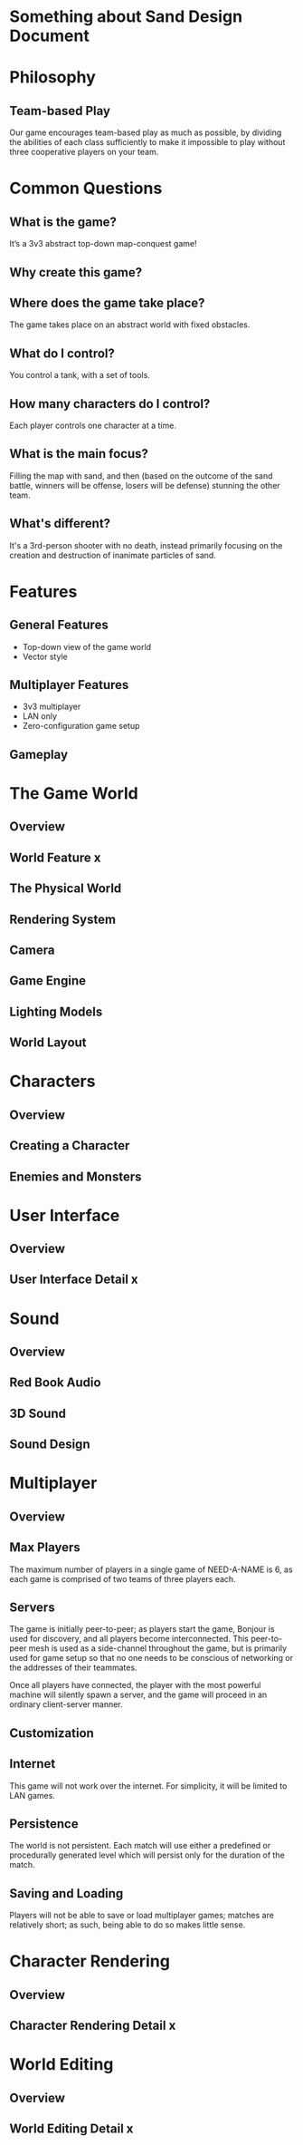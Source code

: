 Something about Sand Design Document
====================================

Philosophy
==========

Team-based Play
---------------

Our game encourages team-based play as much as possible, by dividing the abilities of each class sufficiently to  make it impossible to play without three cooperative players on your team.

Common Questions
================

What is the game?
-----------------

It’s a 3v3 abstract top-down map-conquest game!

Why create this game?
---------------------

Where does the game take place?
-------------------------------

The game takes place on an abstract world with fixed obstacles.

What do I control?
------------------

You control a tank, with a set of tools.

How many characters do I control?
---------------------------------

Each player controls one character at a time.

What is the main focus?
-----------------------

Filling the map with sand, and then (based on the outcome of the sand battle, winners will be offense, losers will be defense) stunning the other team.

What's different?
-----------------

It's a 3rd-person shooter with no death, instead primarily focusing on the creation and destruction of inanimate particles of sand.

Features
========

General Features
----------------

* Top-down view of the game world
* Vector style

Multiplayer Features
--------------------

* 3v3 multiplayer
* LAN only
* Zero-configuration game setup

Gameplay
--------

The Game World
==============

Overview
--------

World Feature x
---------------

The Physical World
------------------

Rendering System
----------------

Camera
------

Game Engine
-----------

Lighting Models
---------------

World Layout
------------

Characters
==========

Overview
--------

Creating a Character
--------------------

Enemies and Monsters
--------------------

User Interface
==============

Overview
--------

User Interface Detail x
-----------------------

Sound
=====

Overview
--------

Red Book Audio
--------------

3D Sound
--------

Sound Design
------------

Multiplayer
===========

Overview
--------

Max Players
-----------

The maximum number of players in a single game of NEED-A-NAME is 6, as each game is comprised of two teams of three players each.

Servers
-------

The game is initially peer-to-peer; as players start the game, Bonjour is used for discovery, and all players become interconnected. This peer-to-peer mesh is used as a side-channel throughout the game, but is primarily used for game setup so that no one needs to be conscious of networking or the addresses of their teammates.

Once all players have connected, the player with the most powerful machine will silently spawn a server, and the game will proceed in an ordinary client-server manner.

Customization
-------------

Internet
--------

This game will not work over the internet. For simplicity, it will be limited to LAN games.

Persistence
-----------

The world is not persistent. Each match will use either a predefined or procedurally generated level which will persist only for the duration of the match.

Saving and Loading
------------------

Players will not be able to save or load multiplayer games; matches are relatively short; as such, being able to do so makes little sense.

Character Rendering
===================

Overview
--------

Character Rendering Detail x
----------------------------

World Editing
=============

Overview
--------

World Editing Detail x
----------------------

